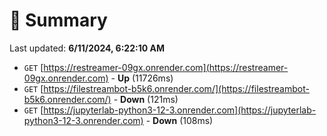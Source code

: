 # 📖 Summary
Last updated: **6/11/2024, 6:22:10 AM**

- `GET` [https://restreamer-09gx.onrender.com](https://restreamer-09gx.onrender.com) - **Up** (11726ms)
- `GET` [https://filestreambot-b5k6.onrender.com/](https://filestreambot-b5k6.onrender.com/) - **Down** (121ms)
- `GET` [https://jupyterlab-python3-12-3.onrender.com](https://jupyterlab-python3-12-3.onrender.com) - **Down** (108ms)
